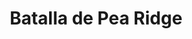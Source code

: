 ﻿---
title: "Batalla de Pea Ridge"
permalink: periodes_835.html
layout: periode
dataInici: 1862-03-07
dataFi: 1862-03-08
sidebar: periodes
pares:
  - id: 321
    title: "Guerra de Secesión Americana"
    dataInici: "(1861-04-12)"
    dataFi: "(1865-04-09)"

fills:
jocsPrincipals:
jocsEscenaris:
jocsEpoca:
  - title: "Across 5 Aprils"
    bggId: 4047
    escenari: "Pea Ridge"
    dataInici: 
    dataFi: 

jocsEpocaEscenaris:
  - title: "Battle Cry"
    bggId: 551
    escenari: "Pea Ridge--7th March, 1862"
    dataInici: 1862-03-07
    dataFi: 

---
